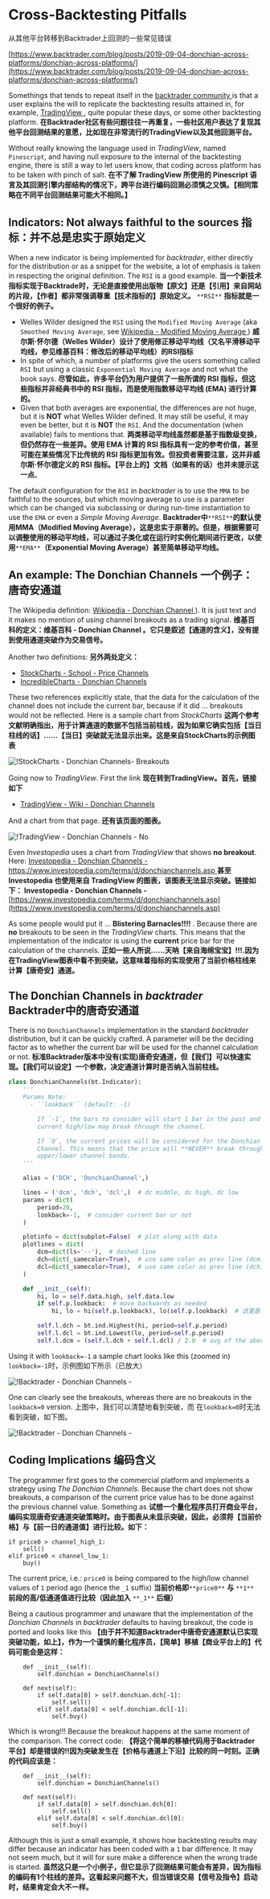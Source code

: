 # Cross-Backtesting Pitfalls

从其他平台转移到Backtrader上回测的一些常见错误

[https://www.backtrader.com/blog/posts/2019-09-04-donchian-across-platforms/donchian-across-platforms/](https://www.backtrader.com/blog/posts/2019-09-04-donchian-across-platforms/donchian-across-platforms/)


Somethings that tends to repeat itself in the [backtrader community ](https://community.backtrader.com/) is that a user explains the will to replicate the backtesting results attained in, for example, [TradingView ](https://www.tradingview.com/), quite popular these days, or some other backtesting platform.
**在Backtrader社区有些问题往往一再重复，一些社区用户表达了复现其他平台回测结果的意愿，比如现在非常流行的TradingView以及其他回测平台。**

Without really knowing the language used in *TradingView*, named `Pinescript`, and having null exposure to the internal of the backtesting engine, there is still a way to let users know, that coding across platform has to be taken with pinch of salt.
**在不了解 TradingView 所使用的 Pinescript 语言及其回测引擎内部结构的情况下，跨平台进行编码回测必须慎之又慎。【相同策略在不同平台回测结果可能大不相同。】**

## Indicators: Not always faithful to the sources 指标：并不总是忠实于原始定义

When a new indicator is being implemented for *backtrader*, either directly for the distribution or as a snippet for the website, a lot of emphasis is taken in respecting the original definition. The `RSI` is a good example.
**当一个新技术指标实现于Backtrade时，无论是直接使用出版物【原文】还是【引用】来自网站的片段，【作者】都非常强调尊重【技术指标的】原始定义。**  `**RSI**` **指标就是一个很好的例子。**

* Welles Wilder designed the `RSI` using  the `Modified Moving Average` (aka `Smoothed Moving Average`, see [Wikipedia - Modified Moving Average     ](https://en.wikipedia.org/wiki/Moving_average#Modified_moving_average))
  **威尔斯·怀尔德（Welles Wilder）设计了使用修正移动平均线（又名平滑移动平均线，参见维基百科：修改后的移动平均线）的RSI指标**
* In spite of which, a number of platforms give the users something called  `RSI` but using a classic `Exponential Moving Average` and not what the     book says.
  **尽管如此，许多平台仍为用户提供了一些所谓的 RSI 指标，但这些指标并非经典书中的 RSI 指标，而是使用指数移动平均线 (EMA) 进行计算的。**
* Given that both averages are exponential, the differences are not huge, but  it is **NOT** what Welles Wilder defined. It may still be useful, it may even be better, but it is **NOT** the `RSI`. And the documentation (when  available) fails to mentions that.
  **两类移动平均线虽然都是基于指数级变换，但仍然存在一些差异。使用 EMA 计算的 RSI 指标具有一定的参考价值，甚至可能在某些情况下比传统的 RSI 指标更加有效。但投资者需要注意，这并非威尔斯·怀尔德定义的 RSI 指标。【平台上的】文档（如果有的话）也并未提示这一点**。

The default configuration for the `RSI` in *backtrader* is to use the `MMA` to be faithful to the sources, but which moving average to use is a parameter which can be changed via subclassing or during run-time instantiation to use the `EMA` or even a *Simple Moving Average*.
**Backtrader中**​`**RSI**`​**的默认使用MMA（Modified Moving Average），这是忠实于原著的。但是，根据需要可以调整使用的移动平均线，可以通过子类化或在运行时实例化期间进行更改，以使用**​`**EMA**`​ **（Exponential Moving Average）甚至简单移动平均线。**


## An example: The Donchian Channels 一个例子：唐奇安通道

The Wikipedia definition: [Wikipedia - Donchian Channel ](https://en.wikipedia.org/wiki/Donchian_channel)). It is just text and it makes no mention of using channel breakouts as a trading signal.
**维基百科的定义：维基百科 - Donchian Channel 。它只是叙述【通道的含义】，没有提到使用通道突破作为交易信号。**

Another two definitions:
**另外两处定义：**

* [StockCharts - School - Price Channels](https://school.stockcharts.com/doku.php?id=technical_indicators:price_channels)
* [IncredibleCharts - Donchian Channels](https://www.incrediblecharts.com/indicators/donchian_channels.php)

These two references explicitly state, that the data for the calculation of the channel does not include the current bar, because if it did ... breakouts would not be reflected. Here is a sample chart from *StockCharts*
**这两个参考文献明确指出，用于计算通道的数据不包括当前柱线，因为如果它确实包括【当日柱线的话】......【当日】突破就无法显示出来。这是来自StockCharts的示例图表**

![!StockCharts - Donchian Channels- Breakouts](https://www.backtrader.com/blog/posts/2019-09-04-donchian-across-platforms/stockcharts-donchian-breakouts.png)

Going now to *TradingView*. First the link
**现在转到TradingView。首先，链接如下**

* [TradingView - Wiki - Donchian Channels](https://www.tradingview.com/wiki/Donchian_Channels_(DC))

And a chart from that page.
**还有该页面的图表。**

![!TradingView - Donchian Channels - No](https://www.backtrader.com/blog/posts/2019-09-04-donchian-across-platforms/tradingview-donchian-no-breakouts.png)

Even *Investopedia* uses a chart from *TradingView* that shows **no breakout**. Here: [Investopedia - Donchian Channels - https://www.investopedia.com/terms/d/donchianchannels.asp ](https://www.investopedia.com/terms/d/donchianchannels.asp)
**甚至 Investopedia 也使用来自 TradingView 的图表，该图表无法显示突破。链接如下： Investopedia - Donchian Channels -**  [https://www.investopedia.com/terms/d/donchianchannels.asp](https://www.investopedia.com/terms/d/donchianchannels.asp)

As some people would put it ... **Blistering Barnacles!!!!** . Because there are **no** breakouts to be seen in the *TradingView* charts. This means that the implementation of the indicator is using the **current** price bar for the calculation of the channels.
**正如一些人所说......天呐【来自海绵宝宝】!!!.因为在TradingView图表中看不到突破。这意味着指标的实现使用了当前价格柱线来计算【唐奇安】通道。**


## The Donchian Channels in *backtrader* Backtrader中的唐奇安通道

There is no `DonchianChannels` implementation in the standard *backtrader* distribution, but it can be quickly crafted. A parameter will be the deciding factor as to whether the current bar will be used for the channel calculation or not.
**标准Backtrader版本中没有(实现)唐奇安通道，但【我们】可以快速实现。【我们可以设定】一个参数，决定通道计算时是否纳入当前柱线。**

```python
class DonchianChannels(bt.Indicator):
    '''
    Params Note:
      - ``lookback`` (default: -1)

        If `-1`, the bars to consider will start 1 bar in the past and the
        current high/low may break through the channel.

        If `0`, the current prices will be considered for the Donchian
        Channel. This means that the price will **NEVER** break through the
        upper/lower channel bands.
    '''

    alias = ('DCH', 'DonchianChannel',)

    lines = ('dcm', 'dch', 'dcl',)  # dc middle, dc high, dc low
    params = dict(
        period=20,
        lookback=-1,  # consider current bar or not
    )

    plotinfo = dict(subplot=False)  # plot along with data
    plotlines = dict(
        dcm=dict(ls='--'),  # dashed line
        dch=dict(_samecolor=True),  # use same color as prev line (dcm)
        dcl=dict(_samecolor=True),  # use same color as prev line (dch)
    )

    def __init__(self):
        hi, lo = self.data.high, self.data.low
        if self.p.lookback:  # move backwards as needed
            hi, lo = hi(self.p.lookback), lo(self.p.lookback)  # 这里是关键

        self.l.dch = bt.ind.Highest(hi, period=self.p.period)
        self.l.dcl = bt.ind.Lowest(lo, period=self.p.period)
        self.l.dcm = (self.l.dch + self.l.dcl) / 2.0  # avg of the above
```

Using it with `lookback=-1` a sample chart looks like this (zoomed in)
`lookback=-1`时，示例图如下所示（已放大）

![!Backtrader - Donchian Channels -](https://www.backtrader.com/blog/posts/2019-09-04-donchian-across-platforms/bt-donchian-lookback-1-breakouts.png)

One can clearly see the breakouts, whereas there are no breakouts in the `lookback=0` version.
上图中，我们可以清楚地看到突破，而 在`lookback=0`时无法看到突破，如下图。

![!Backtrader - Donchian Channels -](https://www.backtrader.com/blog/posts/2019-09-04-donchian-across-platforms/bt-donchian-lookback-0-no-breakouts.png)

## Coding Implications  编码含义

The programmer first goes to the commercial platform and implements a strategy using *The Donchian Channels*. Because the chart does not show breakouts, a comparison of the current price value has to be done against the previous channel value. Something as
**试想一个量化程序员打开商业平台，编码实现唐奇安通道突破策略时。由于图表从未显示突破，因此，必须将【当前价格】与【前一日的通道值】进行比较。如下：**

```
if price0 > channel_high_1:
    sell()
elif price0 < channel_low_1:
    buy()
```

The current price, i.e.: `price0` is being compared to the high/low channel values of `1` period ago (hence the `_1` suffix)
**当前价格即**​`**price0**` **与** `**1**` **前段的高/低通道值进行比较（因此加入**  `**_1**` **后缀）**

Being a cautious programmer and unaware that the implementation of the *Donchian Channels* in *backtrader* defaults to having breakout, the code is ported and looks like this
 **【由于并不知道Backtrader中唐奇安通道默认已实现突破功能，如上】，作为一个谨慎的量化程序员，【简单】移植【商业平台上的】代码可能会是这样：**

```
    def __init__(self):
        self.donchian = DonchianChannels()

    def next(self):
        if self.data[0] > self.donchian.dch[-1]:
            self.sell()
        elif self.data[0] < self.donchian.dcl[-1]:
            self.buy()
```

Which is wrong!!! Because the breakout happens at the same moment of the comparison. The correct code:
 **【将这个简单的移植代码用于Backtrader平台】却是错误的!!因为突破发生在【价格与通道上下沿】比较的同一时刻。正确的代码应该是：**

```
    def __init__(self):
        self.donchian = DonchianChannels()

    def next(self):
        if self.data[0] > self.donchian.dch[0]:
            self.sell()
        elif self.data[0] < self.donchian.dcl[0]:
            self.buy()
```

Although this is just a small example, it shows how backtesting results may differ because an indicator has been coded with a `1` bar difference. It may not seem much, but it will for sure make a difference when the wrong trade is started.
**虽然这只是一个小例子，但它显示了回测结果可能会有差异，因为指标的编码有1个柱线的差异。这看起来问题不大，但当错误交易【信号及指令】启动时，结果肯定会大不一样。**
